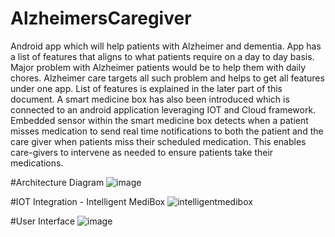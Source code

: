 # AlzheimersCaregiver
Android app which will help patients with Alzheimer and dementia. App has a list of features that aligns to what patients require on a day to day basis.  Major problem with Alzheimer patients would be to help them with daily chores. Alzheimer care targets all such problem and helps to get all features under one app. List of features is explained in the later part of this document. 
A smart medicine box has also been introduced which is connected to an android application leveraging IOT and Cloud framework. Embedded sensor within the smart medicine box detects when a patient misses medication to send real time notifications to both the patient and the care giver when patients miss their scheduled medication. This enables care-givers to intervene as needed to ensure patients take their medications. 

#Architecture Diagram
![image](https://user-images.githubusercontent.com/32632834/40326730-3179a29e-5cf5-11e8-8885-6da1907c0389.png)

#IOT Integration - Intelligent MediBox
![intelligentmedibox](https://user-images.githubusercontent.com/32632834/40327080-78d89b3a-5cf6-11e8-92a3-68fafe2d72c0.jpeg)

#User Interface
![image](https://user-images.githubusercontent.com/32632834/40327412-9fae370a-5cf7-11e8-924e-70edd5065ffc.png)

